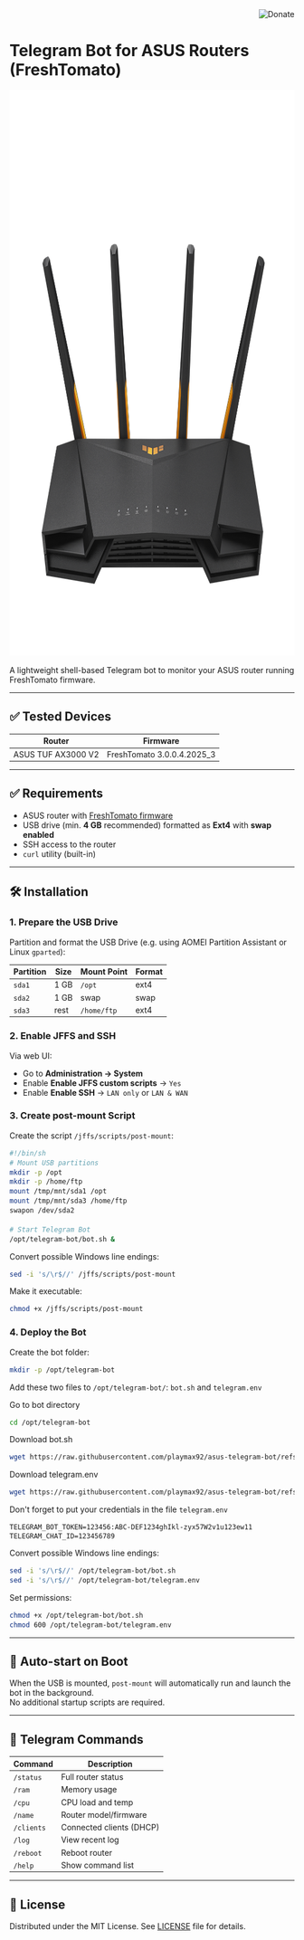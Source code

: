 <a href="https://www.paypal.com/donate/?hosted_button_id=KCZZMSQ67CACG" target="_blank">
<img src="https://www.paypalobjects.com/en_US/i/btn/btn_donateCC_LG.gif" alt="Donate" style="height: 30px !important;" align="right" /></a><br/>

# Telegram Bot for ASUS Routers (FreshTomato)

<img src="https://github.com/playmax92/asus-telegram-bot/blob/0cf98a1d3b3654829f898a415b3a070cbbff7262/AX3000_V2.png" style="height: 1000px" /></a>

A lightweight shell-based Telegram bot to monitor your ASUS router running FreshTomato firmware.

---

## ✅ Tested Devices

| Router              | Firmware           |
|---------------------|--------------------|
| ASUS TUF AX3000 V2  | FreshTomato 3.0.0.4.2025_3 |

---

## ✅ Requirements

- ASUS router with [FreshTomato firmware](https://freshtomato.org/)  
- USB drive (min. **4 GB** recommended) formatted as **Ext4** with **swap enabled**
- SSH access to the router
- `curl` utility (built-in)

---

## 🛠️ Installation

### 1. Prepare the USB Drive

Partition and format the USB Drive (e.g. using AOMEI Partition Assistant or Linux `gparted`):

| Partition | Size     | Mount Point   | Format |
|-----------|----------|----------------|--------|
| `sda1`    | 1 GB     | `/opt`         | ext4   |
| `sda2`    | 1 GB     | swap           | swap   |
| `sda3`    | rest     | `/home/ftp`    | ext4   |

### 2. Enable JFFS and SSH

Via web UI:
- Go to **Administration → System**
- Enable **Enable JFFS custom scripts** → `Yes`
- Enable **Enable SSH** → `LAN only` or `LAN & WAN`

### 3. Create post-mount Script

Create the script `/jffs/scripts/post-mount`:
```sh
#!/bin/sh
# Mount USB partitions
mkdir -p /opt
mkdir -p /home/ftp
mount /tmp/mnt/sda1 /opt
mount /tmp/mnt/sda3 /home/ftp
swapon /dev/sda2

# Start Telegram Bot
/opt/telegram-bot/bot.sh &
```

Convert possible Windows line endings:
```sh
sed -i 's/\r$//' /jffs/scripts/post-mount
```

Make it executable:
```sh
chmod +x /jffs/scripts/post-mount
```

### 4. Deploy the Bot

Create the bot folder:
```sh
mkdir -p /opt/telegram-bot
```

Add these two files to `/opt/telegram-bot/`: `bot.sh` and `telegram.env`

Go to bot directory
```sh
cd /opt/telegram-bot
```

Download bot.sh
```sh
wget https://raw.githubusercontent.com/playmax92/asus-telegram-bot/refs/heads/main/bot.sh -O bot.sh
```

Download telegram.env
```sh
wget https://raw.githubusercontent.com/playmax92/asus-telegram-bot/refs/heads/main/telegram.env -O telegram.env
```

Don't forget to put your credentials in the file `telegram.env`

```env
TELEGRAM_BOT_TOKEN=123456:ABC-DEF1234ghIkl-zyx57W2v1u123ew11
TELEGRAM_CHAT_ID=123456789
```

Convert possible Windows line endings:
```sh
sed -i 's/\r$//' /opt/telegram-bot/bot.sh
sed -i 's/\r$//' /opt/telegram-bot/telegram.env
```

Set permissions:
```sh
chmod +x /opt/telegram-bot/bot.sh
chmod 600 /opt/telegram-bot/telegram.env
```

---

## 🔁 Auto-start on Boot

When the USB is mounted, `post-mount` will automatically run and launch the bot in the background.  
No additional startup scripts are required.

---

## 📜 Telegram Commands

| Command      | Description              |
|--------------|--------------------------|
| `/status`    | Full router status       |
| `/ram`       | Memory usage             |
| `/cpu`       | CPU load and temp        |
| `/name`      | Router model/firmware    |
| `/clients`   | Connected clients (DHCP) |
| `/log`       | View recent log          |
| `/reboot`    | Reboot router            |
| `/help`      | Show command list        |

---


## 📝 License

Distributed under the MIT License. See [LICENSE](https://github.com/playmax92/asus-telegram-bot/blob/main/LICENSE) file for details.
